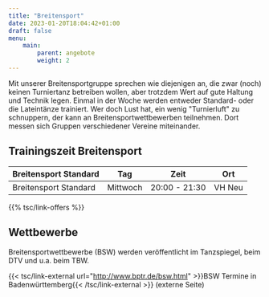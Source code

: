 ```yaml
---
title: "Breitensport"
date: 2023-01-20T18:04:42+01:00
draft: false
menu:
    main:
        parent: angebote
        weight: 2
---
```


Mit unserer Breitensportgruppe sprechen wie diejenigen an, die zwar (noch) keinen Turniertanz betreiben wollen, aber trotzdem Wert auf gute Haltung und Technik legen. Einmal in der Woche werden entweder Standard- oder die Lateintänze trainiert. Wer doch Lust hat, ein wenig "Turnierluft" zu schnuppern, der kann an Breitensportwettbewerben teilnehmen. Dort messen sich Gruppen verschiedener Vereine miteinander.
 
## Trainingszeit Breitensport

| Breitensport Standard | Tag         | Zeit           | Ort      |
|-----------------------|-------------|----------------|----------|
| Breitensport Standard | Mittwoch    | 20:00 - 21:30  | VH Neu   |

{{% tsc/link-offers %}}

## Wettbewerbe

Breitensportwettbewerbe (BSW) werden veröffentlicht im Tanzspiegel, beim DTV und u.a. beim TBW.

{{< tsc/link-external url="http://www.bptr.de/bsw.html" >}}BSW Termine in Badenwürttemberg{{< /tsc/link-external >}} (externe Seite)
